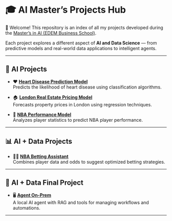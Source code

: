 # 🎓 AI Master’s Projects Hub  

👋 Welcome! This repository is an index of all my projects developed during the [Master’s in AI (EDEM Business School)](https://edem.eu/master-inteligencia-artificial/).  

Each project explores a different aspect of **AI and Data Science** — from predictive models and real-world data applications to intelligent agents.  

---

## 🧠 AI Projects
- ❤️ **[Heart Disease Prediction Model](https://github.com/cokecancook/heart-disease-prediction)**  
  Predicts the likelihood of heart disease using classification algorithms.  

- 🏠 **[London Real Estate Pricing Model](link-to-repo)**  
  Forecasts property prices in London using regression techniques.  

- 🏀 **[NBA Performance Model](https://github.com/cokecancook/nba-model)**  
  Analyzes player statistics to predict NBA player performance.  

---

## 📊 AI + Data Projects
- 🏀💸 **[NBA Betting Assistant](link-to-repo)**  
  Combines player data and odds to suggest optimized betting strategies.  

---

## 🦾 AI + Data Final Project
- 🖥️ **[Agent On-Prem](link-to-repo)**  
  A local AI agent with RAG and tools for managing workflows and automations.  

---
